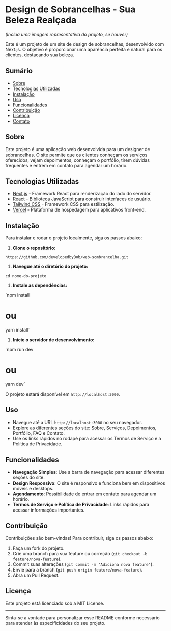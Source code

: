 Design de Sobrancelhas - Sua Beleza Realçada
============================================

*(Inclua uma imagem representativa do projeto, se houver)*

Este é um projeto de um site de design de sobrancelhas, desenvolvido com Next.js. O objetivo é proporcionar uma aparência perfeita e natural para os clientes, destacando sua beleza.

Sumário
-------

-   [Sobre](#sobre)
-   [Tecnologias Utilizadas](#tecnologias-utilizadas)
-   [Instalação](#instala%C3%A7%C3%A3o)
-   [Uso](#uso)
-   [Funcionalidades](#funcionalidades)
-   [Contribuição](#contribui%C3%A7%C3%A3o)
-   [Licença](#licen%C3%A7a)
-   [Contato](#contato)

Sobre
-----

Este projeto é uma aplicação web desenvolvida para um designer de sobrancelhas. O site permite que os clientes conheçam os serviços oferecidos, vejam depoimentos, conheçam o portfólio, tirem dúvidas frequentes e entrem em contato para agendar um horário.

Tecnologias Utilizadas
----------------------

-   [Next.js](https://nextjs.org/) - Framework React para renderização do lado do servidor.
-   [React](https://reactjs.org/) - Biblioteca JavaScript para construir interfaces de usuário.
-   [Tailwind CSS](https://tailwindcss.com/) - Framework CSS para estilização.
-   [Vercel](https://vercel.com/) - Plataforma de hospedagem para aplicativos front-end.

Instalação
----------

Para instalar e rodar o projeto localmente, siga os passos abaixo:

1.  **Clone o repositório:**

`https://github.com/developedbyBob/web-sombrancelha.git`

1.  **Navegue até o diretório do projeto:**


`cd nome-do-projeto`

1.  **Instale as dependências:**

`npm install
# ou
yarn install`

1.  **Inicie o servidor de desenvolvimento:**

`npm run dev
# ou
yarn dev`

O projeto estará disponível em `http://localhost:3000`.

Uso
---

-   Navegue até a URL `http://localhost:3000` no seu navegador.
-   Explore as diferentes seções do site: Sobre, Serviços, Depoimentos, Portfólio, FAQ e Contato.
-   Use os links rápidos no rodapé para acessar os Termos de Serviço e a Política de Privacidade.

Funcionalidades
---------------

-   **Navegação Simples**: Use a barra de navegação para acessar diferentes seções do site.
-   **Design Responsivo**: O site é responsivo e funciona bem em dispositivos móveis e desktops.
-   **Agendamento**: Possibilidade de entrar em contato para agendar um horário.
-   **Termos de Serviço e Política de Privacidade**: Links rápidos para acessar informações importantes.

Contribuição
------------

Contribuições são bem-vindas! Para contribuir, siga os passos abaixo:

1.  Faça um fork do projeto.
2.  Crie uma branch para sua feature ou correção (`git checkout -b feature/nova-feature`).
3.  Commit suas alterações (`git commit -m 'Adiciona nova feature'`).
4.  Envie para a branch (`git push origin feature/nova-feature`).
5.  Abra um Pull Request.

Licença
-------

Este projeto está licenciado sob a MIT License.

* * * * *

Sinta-se à vontade para personalizar esse README conforme necessário para atender às especificidades do seu projeto.
